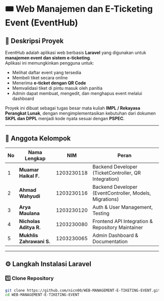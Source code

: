 # 🎟️ Web Manajemen dan E-Ticketing Event (EventHub)

## 📘 Deskripsi Proyek
EventHub adalah aplikasi web berbasis **Laravel** yang digunakan untuk **manajemen event dan sistem e-ticketing**.  
Aplikasi ini memungkinkan pengguna untuk:
- Melihat daftar event yang tersedia  
- Membeli tiket secara online  
- Menerima **e-ticket dengan QR Code**  
- Memvalidasi tiket di pintu masuk oleh panitia  
- Admin dapat membuat, mengedit, dan menghapus event melalui dashboard  

Proyek ini dibuat sebagai tugas besar mata kuliah **IMPL / Rekayasa Perangkat Lunak**, dengan mengimplementasikan kebutuhan dari dokumen **SKPL dan DPPL** menjadi kode nyata sesuai dengan **PSPEC**.

---

## 👥 Anggota Kelompok

| No | Nama Lengkap | NIM | Peran |
|----|---------------|------|-------|
| 1 | **Muamar Haikal F.** | 1203230118 | Backend Developer (TicketController, QR Integration) |
| 2 | **Ahmad Wahyudi** | 1203230116 | Backend Developer (EventController, Models, Migrations) |
| 3 | **Arya Maulana** | 1203230120 | Auth & User Management, Testing |
| 4 | **Nicholas Aditya R.** | 1203230080 | Frontend API Integration & Repository Maintainer |
| 5 | **Mukhlis Zahrawani S.** | 1203230065 | Admin Dashboard & Documentation |

---

## ⚙️ Langkah Instalasi Laravel

### 1️⃣ Clone Repository
```bash
git clone https://github.com/nicn00/WEB-MANAGEMENT-E-TIKETING-EVENT.git
cd WEB-MANAGEMENT-E-TIKETING-EVENT
